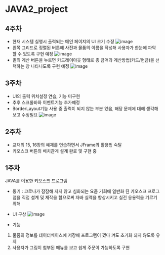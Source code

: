 # JAVA2_project

4주차
--------------------------------------------------------------------
- 현재 시스템 실행시 출력되는 메인 페이지의 UI 크기 수정 
![image](https://user-images.githubusercontent.com/95271493/162378234-d92f8ffc-2b4b-4a09-a08b-fffae0e6e92c.png)
- 왼쪽 그리드로 정렬된 버튼에 사진과 물품의 이름을 작성해 사용자가 한눈에 파악 할 수 있도록 구현 예정
![image](https://user-images.githubusercontent.com/95271493/162399435-3555292f-6abf-4c32-b5f8-11e167f8a1ff.png)
- 밑의 계산 버튼을 누르면 카드레이아웃 형태로 총 금액과 계산방법(카드/현금)을 선택하는 창 나타나도록 구현 예정
![image](https://user-images.githubusercontent.com/95271493/162382716-612379bb-abf4-4f82-8dda-95cde907510e.png)


3주차
--------------------------------------------------------------------
- UI의 출력 위치설정 연습, 기능 미구현
- 추후 스크롤바와 이벤트기능 추가예정
- BorderLayout기능 사용 중 출력이 되지 않는 부분 있음, 해당 문제에 대해 생각해보고 수정필요
![image](https://user-images.githubusercontent.com/95271493/161407395-998390b9-8240-483c-bdc3-3e7777682109.png)


2주차
--------------------------------------------------------------------
- 교재의 15, 16장의 예제를 연습하면서 JFrame의 활용법 숙달
- 키오스크 버튼의 배치관계 설계 완료 및 구현 중


1주차
--------------------------------------------------------------------
JAVA를 이용한 키오스크 프로그램

- 동기 : 코로나가 잠잠해 지지 않고 심화되는 요즘 기회에 일반화 된 키오스크 프로그램을 직접 설계 및 제작을 함으로써 자바 실력을 향상시키고 실전 응용력을 기르기 위해  


- UI 구상
![image](https://user-images.githubusercontent.com/95271493/159265300-b50f9680-0b90-477a-8314-02be37329922.png)


- 기능
1. 물품의 정보를 데이터베이스에 저장해 프로그램이 껐다 켜도 초기화 되지 않도록 유지 
2. 사용자가 그림이 첨부된 메뉴를 보고 쉽게 주문이 가능하도록 구현
